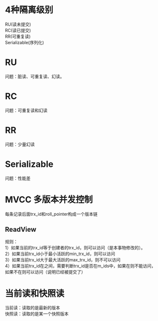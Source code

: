 # 4种隔离级别
RU(读未提交)   
RC(读已提交)  
RR(可重复读)  
Serializable(序列化)   

# RU
问题：脏读、可重复读、幻读。

# RC
问题：可重复读和幻读  

# RR
问题：少量幻读

# Serializable
问题：性能差  

# MVCC 多版本并发控制
每条记录后面trx_id和roll_pointer构成一个版本链

## ReadView 
规则：  
1）如果当前的trx_id等于创建者的trx_id，则可以访问（是本事物修改的）。  
2）如果当前trx_id小于最小活跃的min_trx_id，则可以访问  
3）如果当前trx_id大于最大活跃的max_trx_id，则不可以访问  
4）如果当前trx_id在之间，需要判断trx_id是否在m_ids中，如果在则不能访问，如果不在则可以访问（说明已经被提交了）  



# 当前读和快照读
当前读：读取的是最新的版本  
快照读：读取的是某一个快照版本  
